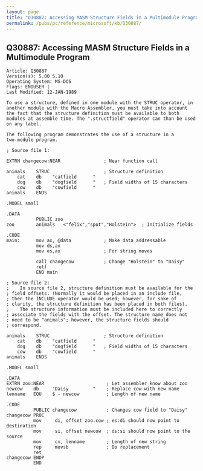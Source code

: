 ```yaml
---
layout: page
title: "Q30887: Accessing MASM Structure Fields in a Multimodule Program"
permalink: /pubs/pc/reference/microsoft/kb/Q30887/
---
```


## Q30887: Accessing MASM Structure Fields in a Multimodule Program

	Article: Q30887
	Version(s): 5.00 5.10
	Operating System: MS-DOS
	Flags: ENDUSER |
	Last Modified: 12-JAN-1989
	
	To use a structure, defined in one module with the STRUC operator, in
	another module with the Macro Assembler, you must take into account
	the fact that the structure definition must be available to both
	modules at assemble time. The ".structfield" operator can than be used
	on any label.
	
	The following program demonstrates the use of a structure in a
	two-module program.
	
	; Source file 1:
	
	EXTRN changecow:NEAR                ; Near function call
	
	animals    STRUC                    ; Structure definition
	    cat    db    "catfield      "
	    dog    db    "dogfield      "   ; Field widths of 15 characters
	    cow    db    "cowfield      "
	animals    ENDS
	
	.MODEL small
	
	.DATA
	           PUBLIC zoo
	zoo        animals   <"felix","spot","Holstein">  ; Initialize fields
	
	.CODE
	main:      mov ax, @data            ; Make data addressable
	           mov ds,ax
	           mov es,ax                ; For string moves
	
	           call changecow           ; Change "Holstein" to "Daisy"
	           retf
	           END main
	
	; Source file 2:
	;    In source file 2, structure definition must be available for the
	; field offsets. (Normally it would be placed in an include file,
	; then the INCLUDE operator would be used; however, for sake of
	; clarity, the structure definition has been placed in both files).
	;    The structure information must be included here to correctly
	; associate the fields with the offset. The structure name does not
	; need to be "animals"; however, the structure fields should
	; correspond.
	
	animals    STRUC                    ; Structure definition
	    cat    db    "catfield      "
	    dog    db    "dogfield      "   ; Field widths of 15 characters
	    cow    db    "cowfield      "
	animals    ENDS
	
	.MODEL small
	
	.DATA
	EXTRN zoo:NEAR                       ; Let assembler know about zoo
	newcow    db     "Daisy         "    ; Replace cow with new name
	lenname   EQU    $ - newcow          ; Length of new name
	
	.CODE
	          PUBLIC changecow           ; Changes cow field to "Daisy"
	changecow PROC
	          mov     di, offset zoo.cow ; es:di should now point to destination
	          mov     si, offset newcow  ; ds:si should now point to the source
	          mov     cx, lenname        ; Length of new string
	          rep     movsb              ; Do replacement
	          ret
	changecow ENDP
	          END
